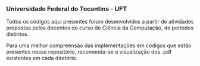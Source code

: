### Universidade Federal do Tocantins - UFT


Todos os códigos aqui presentes foram desenvolvidos a partir de atividades propostas pelos docentes do curso de Ciência da Computação, de períodos distintos.


Para uma melhor compreensão das implementações em códigos que estão presentes nesse repositório, recomenda-se a visualização dos .pdf existentes em cada diretório.